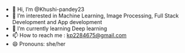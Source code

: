 - 👋 Hi, I’m @Khushi-pandey23
- 👀 I’m interested in Machine Learning, Image Processing, Full Stack Development and App development
- 🌱 I’m currently learning Deep learning
- 📫 How to reach me : kp2284675@gmail.com
- 😄 Pronouns: she/her

<!---
Khushi-pandey23/Khushi-pandey23 is a ✨ special ✨ repository because its `README.md` (this file) appears on your GitHub profile.
You can click the Preview link to take a look at your changes.
--->
